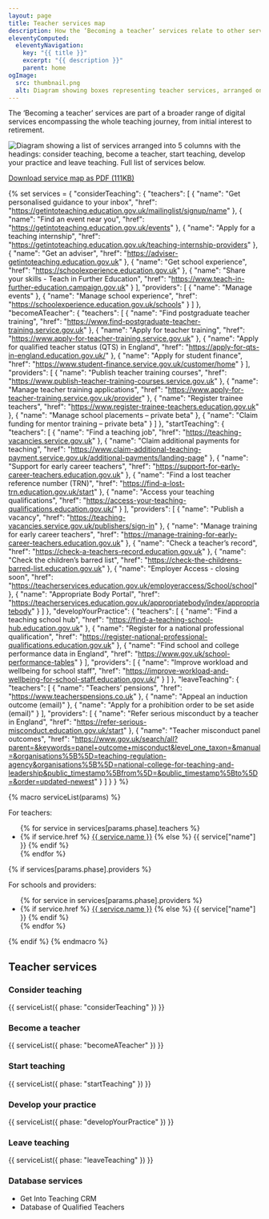 ```yaml
---
layout: page
title: Teacher services map
description: How the ‘Becoming a teacher’ services relate to other services in the teaching journey
eleventyComputed:
  eleventyNavigation:
    key: "{{ title }}"
    excerpt: "{{ description }}"
    parent: home
ogImage:
  src: thumbnail.png
  alt: Diagram showing boxes representing teacher services, arranged on a horizontal axis with the labels ‘Consider’, ‘Become’, ‘Start teaching’, ‘Develop’ and ‘Leave’
---
```


The ‘Becoming a teacher’ services are part of a broader range of digital services encompassing the whole teaching journey, from initial interest to retirement.

<img src="service-map.png" alt="Diagram showing a list of services arranged into 5 columns with the headings: consider teaching, become a teacher, start teaching, develop your practice and leave teaching. Full list of services below.">

[Download service map as PDF (111KB)](service-map.pdf)

{% set services = {
  "considerTeaching": {
    "teachers": [
      {
        "name": "Get personalised guidance to your inbox",
        "href": "https://getintoteaching.education.gov.uk/mailinglist/signup/name"
      },
      {
        "name": "Find an event near you",
        "href": "https://getintoteaching.education.gov.uk/events"
      },
      {
        "name": "Apply for a teaching internship",
        "href": "https://getintoteaching.education.gov.uk/teaching-internship-providers"
      },
      {
        "name": "Get an adviser",
        "href": "https://adviser-getintoteaching.education.gov.uk"
      },
      {
        "name": "Get school experience",
        "href": "https://schoolexperience.education.gov.uk"
      },
      {
        "name": "Share your skills - Teach in Further Education",
        "href": "https://www.teach-in-further-education.campaign.gov.uk"
      }
    ],
    "providers": [
      {
        "name": "Manage events"
      },
      {
        "name": "Manage school experience",
        "href": "https://schoolexperience.education.gov.uk/schools"
      }
    ]
  },
  "becomeATeacher": {
    "teachers": [
      {
        "name": "Find postgraduate teacher training",
        "href": "https://www.find-postgraduate-teacher-training.service.gov.uk"
      },
      {
        "name": "Apply for teacher training",
        "href": "https://www.apply-for-teacher-training.service.gov.uk"
      },
      {
        "name": "Apply for qualified teacher status (QTS) in England",
        "href": "https://apply-for-qts-in-england.education.gov.uk/"
      },
      {
        "name": "Apply for student finance",
        "href": "https://www.student-finance.service.gov.uk/customer/home"
      }
    ],
    "providers": [
      {
        "name": "Publish teacher training courses",
        "href": "https://www.publish-teacher-training-courses.service.gov.uk"
      },
      {
        "name": "Manage teacher training applications",
        "href": "https://www.apply-for-teacher-training.service.gov.uk/provider"
      },
      {
        "name": "Register trainee teachers",
        "href": "https://www.register-trainee-teachers.education.gov.uk"
      },
      {
        "name": "Manage school placements – private beta"
      },
      {
        "name": "Claim funding for mentor training – private beta"
      }
    ]
  },
  "startTeaching": {
    "teachers": [
      {
        "name": "Find a teaching job",
        "href": "https://teaching-vacancies.service.gov.uk"
      },
      {
        "name": "Claim additional payments for teaching",
        "href": "https://www.claim-additional-teaching-payment.service.gov.uk/additional-payments/landing-page"
      },
      {
        "name": "Support for early career teachers",
        "href": "https://support-for-early-career-teachers.education.gov.uk"
      },
      {
        "name": "Find a lost teacher reference number (TRN)",
        "href": "https://find-a-lost-trn.education.gov.uk/start"
      },
      {
        "name": "Access your teaching qualifications",
        "href": "https://access-your-teaching-qualifications.education.gov.uk/"
      }
    ],
    "providers": [
      {
        "name": "Publish a vacancy",
        "href": "https://teaching-vacancies.service.gov.uk/publishers/sign-in"
      },
      {
        "name": "Manage training for early career teachers",
        "href": "https://manage-training-for-early-career-teachers.education.gov.uk"
      },
      {
        "name": "Check a teacher’s record",
        "href": "https://check-a-teachers-record.education.gov.uk"
      },
      {
        "name": "Check the children’s barred list",
        "href": "https://check-the-childrens-barred-list.education.gov.uk"
      },
      {
        "name": "Employer Access - closing soon",
        "href": "https://teacherservices.education.gov.uk/employeraccess/School/school"
      },
      {
        "name": "Appropriate Body Portal",
        "href": "https://teacherservices.education.gov.uk/appropriatebody/index/appropriatebody"
      }
    ]
  },
  "developYourPractice": {
    "teachers": [
      {
        "name": "Find a teaching school hub",
        "href": "https://find-a-teaching-school-hub.education.gov.uk"
      },
      {
        "name": "Register for a national professional qualification",
        "href": "https://register-national-professional-qualifications.education.gov.uk"
      },
      {
        "name": "Find school and college performance data in England",
        "href": "https://www.gov.uk/school-performance-tables"
      }
    ],
    "providers": [
      {
        "name": "Improve workload and wellbeing for school staff",
        "href": "https://improve-workload-and-wellbeing-for-school-staff.education.gov.uk/"
      }
    ]
  },
  "leaveTeaching": {
    "teachers": [
      {
        "name": "Teachers’ pensions",
        "href": "https://www.teacherspensions.co.uk"
      },
      {
        "name": "Appeal an induction outcome (email)"
      },
      {
        "name": "Apply for a prohibition order to be set aside (email)"
      }
    ],
    "providers": [
      {
        "name": "Refer serious misconduct by a teacher in England",
        "href": "https://refer-serious-misconduct.education.gov.uk/start"
      },
      {
        "name": "Teacher misconduct panel outcomes",
        "href": "https://www.gov.uk/search/all?parent=&keywords=panel+outcome+misconduct&level_one_taxon=&manual=&organisations%5B%5D=teaching-regulation-agency&organisations%5B%5D=national-college-for-teaching-and-leadership&public_timestamp%5Bfrom%5D=&public_timestamp%5Bto%5D=&order=updated-newest"
      }
    ]
  }
} %}

{% macro serviceList(params) %}
  <p class="govuk-body-s">For teachers:</p>
  <ul class="govuk-list govuk-list--bullet govuk-!-font-size-16">
    {% for service in services[params.phase].teachers %}
      <li>
        {% if service.href %}
          <a href="{{ service.href }}" class="govuk-link">{{ service.name }}</a>
        {% else %}
          {{ service["name"] }}
        {% endif %}
      </li>
    {% endfor %}
  </ul>

  {% if services[params.phase].providers %}
  <p class="govuk-body-s">For schools and providers:</p>
  <ul class="govuk-list govuk-list--bullet govuk-!-font-size-16">
    {% for service in services[params.phase].providers %}
      <li>
        {% if service.href %}
          <a href="{{ service.href }}" class="govuk-link">{{ service.name }}</a>
        {% else %}
          {{ service["name"] }}
        {% endif %}
      </li>
    {% endfor %}
  </ul>
  {% endif %}
{% endmacro %}

<h2 class="govuk-heading-m">Teacher services</h2>
<div class="govuk-grid-row">
  <div class="app-grid-column-one-fifth">
  <h3 class="govuk-heading-s">Consider teaching</h3>
  {{ serviceList({ phase: "considerTeaching" }) }}
  </div>
  <div class="app-grid-column-one-fifth">
  <h3 class="govuk-heading-s">Become a teacher</h3>
  {{ serviceList({ phase: "becomeATeacher" }) }}
  </div>
  <div class="app-grid-column-one-fifth">
  <h3 class="govuk-heading-s">Start teaching</h3>
  {{ serviceList({ phase: "startTeaching" }) }}
  </div>
  <div class="app-grid-column-one-fifth">
  <h3 class="govuk-heading-s">Develop your practice</h3>
  {{ serviceList({ phase: "developYourPractice" }) }}
  </div>
  <div class="app-grid-column-one-fifth">
  <h3 class="govuk-heading-s">Leave teaching</h3>
  {{ serviceList({ phase: "leaveTeaching" }) }}
  </div>
</div>

<h3 class="govuk-body">Database services</h3>

<ul class="govuk-list govuk-list--bullet govuk-!-font-size-16">
  <li>Get Into Teaching CRM</li>
  <li>Database of Qualified Teachers</li>
</ul>
